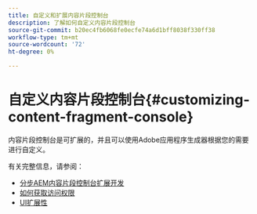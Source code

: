 ```yaml
---
title: 自定义和扩展内容片段控制台
description: 了解如何自定义内容片段控制台
source-git-commit: b20ec4fb6068fe0ecfe74a6d1bff8038f330ff38
workflow-type: tm+mt
source-wordcount: '72'
ht-degree: 0%

---
```


# 自定义内容片段控制台{#customizing-content-fragment-console}

内容片段控制台是可扩展的，并且可以使用Adobe应用程序生成器根据您的需要进行自定义。

有关完整信息，请参阅：

* [分步AEM内容片段控制台扩展开发](https://developer.adobe.com/uix/docs/services/aem-cf-console-admin/extension-development/)
* [如何获取访问权限](https://developer.adobe.com/uix/docs/overview/get-access/)
* [UI扩展性](https://developer.adobe.com/uix/docs/)

